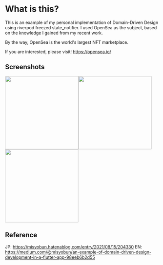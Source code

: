# What is this?

This is an example of my personal implementation of Domain-Driven Design using riverpod freezed state_notifier. 
I used OpenSea as the subject, based on the knowledge I gained from my recent work.



By the way, OpenSea is the world's largest NFT marketplace.

If you are interested, please visit!
https://opensea.io/

## Screenshots

<img src="https://user-images.githubusercontent.com/509448/129324700-9bff1f57-4246-47dd-9f75-f4af0fc06361.png" width=240><img src="https://user-images.githubusercontent.com/509448/129324730-f1d440d5-8fbd-4684-8944-6078be34c061.gif" width=240><img src="https://user-images.githubusercontent.com/509448/129328150-705e7cbe-e5b0-483f-80ae-5186b50128ca.png" width=240>

## Reference

JP: https://misyobun.hatenablog.com/entry/2021/08/15/204330
EN: https://medium.com/@misyobun/an-example-of-domain-driven-design-development-in-a-flutter-app-98eeb6b2d55

